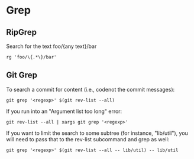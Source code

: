 # Grep

## RipGrep

Search for the text foo/{any text}/bar

    rg 'foo/\{.*\}/bar'


## Git Grep

To search a commit for content (i.e., codenot the commit messages):

    git grep '<regexp>' $(git rev-list --all)

If you run into an "Argument list too long" error:

    git rev-list --all | xargs git grep '<regexp>' 

If you want to limit the search to some subtree (for instance, "lib/util"), you will need to pass that to the rev-list subcommand and grep as well:

    git grep '<regexp>' $(git rev-list --all -- lib/util) -- lib/util
